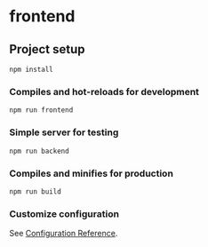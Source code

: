 # frontend

## Project setup
```
npm install
```
### Compiles and hot-reloads for development
```
npm run frontend
```
### Simple server for testing
```
npm run backend
```

### Compiles and minifies for production
```
npm run build
```


### Customize configuration
See [Configuration Reference](https://cli.vuejs.org/config/).
